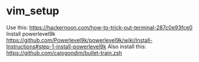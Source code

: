 # vim_setup

Use this: https://hackernoon.com/how-to-trick-out-terminal-287c0e93fce0
Install powerlevel9k https://github.com/Powerlevel9k/powerlevel9k/wiki/Install-Instructions#step-1-install-powerlevel9k
Also install this: https://github.com/caiogondim/bullet-train.zsh
